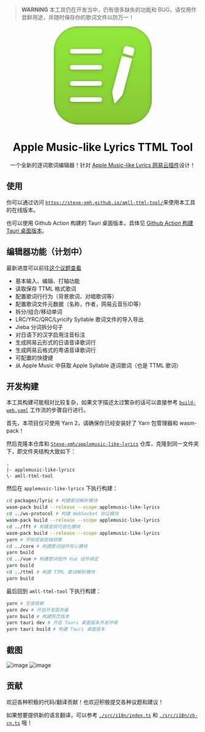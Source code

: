 > **WARNING**
> 本工具仍在开发当中，仍有很多缺失的功能和 BUG，请仅用作尝鲜用途，并随时保存你的歌词文件以防万一！

<div align=center>

![](./public/logo.svg)

# Apple Music-like Lyrics TTML Tool

一个全新的逐词歌词编辑器！针对 [Apple Music-like Lyrics 网易云插件](https://github.com/Steve-xmh/applemusic-like-lyrics)设计！

</div>

## 使用

你可以通过访问 [`https://steve-xmh.github.io/amll-ttml-tool/`](https://steve-xmh.github.io/amll-ttml-tool/)来使用本工具的在线版本。

也可以使用 Github Action 构建的 Tauri 桌面版本，具体见 [Github Action 构建 Tauri 桌面版本](https://github.com/Steve-xmh/amll-ttml-tool/actions/workflows/build-test.yaml)。

## 编辑器功能（计划中）

最新进度可以前往[这个议题查看](https://github.com/Steve-xmh/amll-ttml-tool/issues/2)

- 基本输入、编辑、打轴功能
- 读取保存 TTML 格式歌词
- 配置歌词行行为（背景歌词、对唱歌词等）
- 配置歌词文件元数据（名称，作者，网易云音乐ID等）
- 拆分/组合/移动单词
- LRC/YRC/QRC/Lyricify Syllable 歌词文件的导入导出
- Jieba 分词拆分句子
- 对日语下的汉字启用注音标注
- 生成网易云形式的日语音译歌词行
- 生成网易云格式的粤语音译歌词行
- 可配置的快捷键
- 从 Apple Music 中获取 Apple Syllable 逐词歌词（也是 TTML 歌词）

## 开发构建

本工具构建可能相对比较复杂，如果文字描述太过繁杂的话可以直接参考 [`build-web.yaml`](.github/workflows/build-web.yaml) 工作流的步骤自行进行。

首先，本项目仅可使用 Yarn 2，请确保你已经安装好了 Yarn 包管理器和 wasm-pack！

然后克隆本仓库和 [`Steve-xmh/applemusic-like-lyrics`](https://github.com/Steve-xmh/applemusic-like-lyrics) 仓库，克隆到同一文件夹下，即文件夹结构大致如下：

```
.
|- applemusic-like-lyrics
\- amll-ttml-tool
```

然后在 `applemusic-like-lyrics` 下执行构建：
```bash
cd packages/lyric # 构建歌词解析模块
wasm-pack build --release --scope applemusic-like-lyrics
cd ../ws-protocol # 构建 WebSocket 协议模块
wasm-pack build --release --scope applemusic-like-lyrics
cd ../fft # 构建音频可视化模块
wasm-pack build --release --scope applemusic-like-lyrics
yarn # 开始安装前端依赖
cd ../core # 构建歌词组件核心模块
yarn build
cd ../vue # 构建歌词组件 Vue 组件绑定
yarn build
cd ../ttml # 构建 TTML 歌词解析模块
yarn build
```

最后回到 `amll-ttml-tool` 下执行构建：

```bash
yarn # 安装依赖
yarn dev # 开启开发服务器
yarn build # 构建网页版本
yarn tauri dev # 开启 Tauri 桌面版本开发环境
yarn tauri build # 构建 Tauri 桌面版本
```

## 截图

<img width="912" alt="image" src="https://github.com/Steve-xmh/amll-ttml-tool/assets/39523898/e12220b5-0490-43da-bbbe-44ea2d64eef3">
<img width="912" alt="image" src="https://github.com/Steve-xmh/amll-ttml-tool/assets/39523898/53b74012-ed11-405c-8411-59bc2036abb9">

## 贡献

欢迎各种积极的代码/翻译贡献！也欢迎积极提交各种议题和建议！

如果想要提供新的语言翻译，可以参考 [`./src/i18n/index.ts`](./src/i18n/index.ts) 和 [`./src/i18n/zh-cn.ts`](./src/i18n/zh-cn.ts) 哦！

